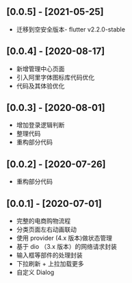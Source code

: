 ## [0.0.5] - [2021-05-25]

- 迁移到空安全版本- flutter v2.2.0-stable


## [0.0.4] - [2020-08-17]

- 新增管理中心页面
- 引入阿里字体图标库代码优化
- 代码及其体验优化


## [0.0.3] - [2020-08-01]

- 增加登录逻辑判断
- 整理代码
- 重构部分代码

## [0.0.2] - [2020-07-26]

- 重构部分代码


## [0.0.1] - [2020-07-01]

- 完整的电商购物流程
- 分类页面左右动画联动
- 使用 provider (4.x 版本)做状态管理
- 基于 dio （3.x 版本）的网络请求封装
- 输入框等部件的处理封装
- 下拉刷新 + 上拉加载更多
- 自定义 Dialog
